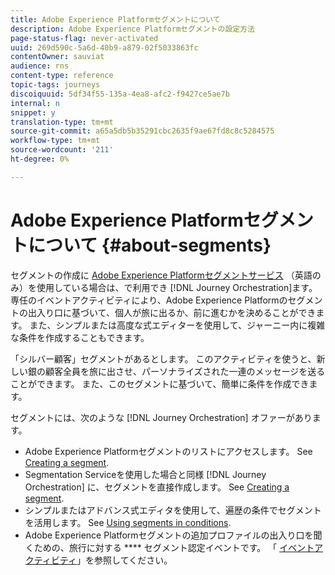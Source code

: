 ```yaml
---
title: Adobe Experience Platformセグメントについて
description: Adobe Experience Platformセグメントの設定方法
page-status-flag: never-activated
uuid: 269d590c-5a6d-40b9-a879-02f5033863fc
contentOwner: sauviat
audience: rns
content-type: reference
topic-tags: journeys
discoiquuid: 5df34f55-135a-4ea8-afc2-f9427ce5ae7b
internal: n
snippet: y
translation-type: tm+mt
source-git-commit: a65a5db5b35291cbc2635f9ae67fd8c8c5284575
workflow-type: tm+mt
source-wordcount: '211'
ht-degree: 0%

---
```



# Adobe Experience Platformセグメントについて {#about-segments}

セグメントの作成に [Adobe Experience Platformセグメントサービス](https://docs.adobe.com/content/help/en/experience-platform/segmentation/home.html) （英語のみ）を使用している場合は、で利用でき [!DNL Journey Orchestration]ます。 専任のイベントアクティビティにより、Adobe Experience Platformのセグメントの出入り口に基づいて、個人が旅に出るか、前に進むかを決めることができます。 また、シンプルまたは高度な式エディターを使用して、ジャーニー内に複雑な条件を作成することもできます。

「シルバー顧客」セグメントがあるとします。 このアクティビティを使うと、新しい銀の顧客全員を旅に出させ、パーソナライズされた一連のメッセージを送ることができます。 また、このセグメントに基づいて、簡単に条件を作成できます。

セグメントには、次のような [!DNL Journey Orchestration] オファーがあります。

* Adobe Experience Platformセグメントのリストにアクセスします。 See [Creating a segment](../segment/creating-a-segment.md).
* Segmentation Serviceを使用した場合と同様 [!DNL Journey Orchestration] に、セグメントを直接作成します。 See [Creating a segment](../segment/creating-a-segment.md).
* シンプルまたはアドバンス式エディタを使用して、遍歴の条件でセグメントを活用します。 See [Using segments in conditions](../segment/using-a-segment.md).
* Adobe Experience Platformセグメントの追加プロファイルの出入り口を聞くための、旅行に対する **** セグメント認定イベントです。 「 [イベントアクティビティ](../building-journeys/segment-qualification-events.md)」を参照してください。
